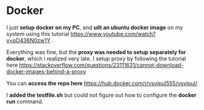 # Docker

I just **setup docker on my PC**, and **uilt an ubuntu docker image** on my system using this tutorial <https://www.youtube.com/watch?v=pD436N0zw1Y> .  

Everything was fine, but the **proxy was needed to setup separately for docker**, which i realized very late. I setup proxy by following the tutorial here <https://stackoverflow.com/questions/23111631/cannot-download-docker-images-behind-a-proxy>  

You can **access the repo here** <https://hub.docker.com/r/vsvipul555/vsvipul/>  

I **added the testfile.sh** but could not figure out how to configure the **docker run** command.

